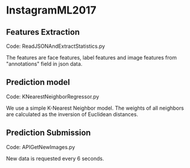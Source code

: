# InstagramML2017

## Features Extraction 

Code: ReadJSONAndExtractStatistics.py

The features are face features, label features and image features from "annotations" field in json data.

## Prediction model

Code: KNearestNeighborRegressor.py

We use a simple K-Nearest Neighbor model. The weights of all neighbors are calculated as the inversion of Euclidean distances.

## Prediction Submission
Code: APIGetNewImages.py

New data is requested every 6 seconds.
